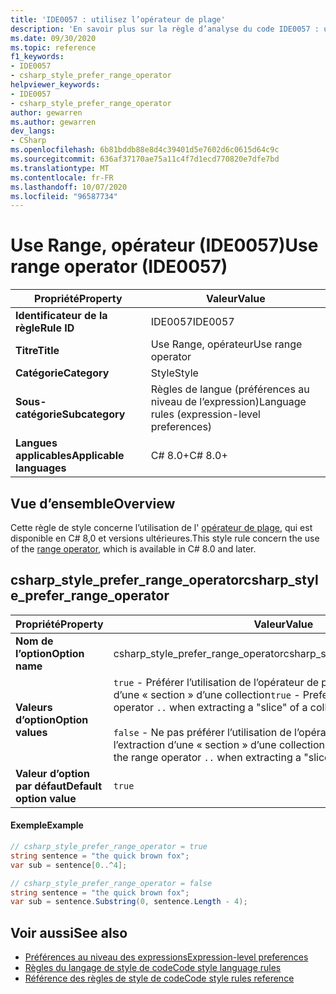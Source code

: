 ```yaml
---
title: 'IDE0057 : utilisez l’opérateur de plage'
description: 'En savoir plus sur la règle d’analyse du code IDE0057 : utiliser l’opérateur de plage'
ms.date: 09/30/2020
ms.topic: reference
f1_keywords:
- IDE0057
- csharp_style_prefer_range_operator
helpviewer_keywords:
- IDE0057
- csharp_style_prefer_range_operator
author: gewarren
ms.author: gewarren
dev_langs:
- CSharp
ms.openlocfilehash: 6b81bddb88e8d4c39401d5e7602d6c0615d64c9c
ms.sourcegitcommit: 636af37170ae75a11c4f7d1ecd770820e7dfe7bd
ms.translationtype: MT
ms.contentlocale: fr-FR
ms.lasthandoff: 10/07/2020
ms.locfileid: "96587734"
---
```

# <a name="use-range-operator-ide0057"></a><span data-ttu-id="a08a8-103">Use Range, opérateur (IDE0057)</span><span class="sxs-lookup"><span data-stu-id="a08a8-103">Use range operator (IDE0057)</span></span>

|<span data-ttu-id="a08a8-104">Propriété</span><span class="sxs-lookup"><span data-stu-id="a08a8-104">Property</span></span>|<span data-ttu-id="a08a8-105">Valeur</span><span class="sxs-lookup"><span data-stu-id="a08a8-105">Value</span></span>|
|-|-|
| <span data-ttu-id="a08a8-106">**Identificateur de la règle**</span><span class="sxs-lookup"><span data-stu-id="a08a8-106">**Rule ID**</span></span> | <span data-ttu-id="a08a8-107">IDE0057</span><span class="sxs-lookup"><span data-stu-id="a08a8-107">IDE0057</span></span> |
| <span data-ttu-id="a08a8-108">**Titre**</span><span class="sxs-lookup"><span data-stu-id="a08a8-108">**Title**</span></span> | <span data-ttu-id="a08a8-109">Use Range, opérateur</span><span class="sxs-lookup"><span data-stu-id="a08a8-109">Use range operator</span></span> |
| <span data-ttu-id="a08a8-110">**Catégorie**</span><span class="sxs-lookup"><span data-stu-id="a08a8-110">**Category**</span></span> | <span data-ttu-id="a08a8-111">Style</span><span class="sxs-lookup"><span data-stu-id="a08a8-111">Style</span></span> |
| <span data-ttu-id="a08a8-112">**Sous-catégorie**</span><span class="sxs-lookup"><span data-stu-id="a08a8-112">**Subcategory**</span></span> | <span data-ttu-id="a08a8-113">Règles de langue (préférences au niveau de l’expression)</span><span class="sxs-lookup"><span data-stu-id="a08a8-113">Language rules (expression-level preferences)</span></span> |
| <span data-ttu-id="a08a8-114">**Langues applicables**</span><span class="sxs-lookup"><span data-stu-id="a08a8-114">**Applicable languages**</span></span> | <span data-ttu-id="a08a8-115">C# 8.0+</span><span class="sxs-lookup"><span data-stu-id="a08a8-115">C# 8.0+</span></span> |

## <a name="overview"></a><span data-ttu-id="a08a8-116">Vue d’ensemble</span><span class="sxs-lookup"><span data-stu-id="a08a8-116">Overview</span></span>

<span data-ttu-id="a08a8-117">Cette règle de style concerne l’utilisation de l' [opérateur de plage](../../../csharp/language-reference/operators/member-access-operators.md#range-operator-), qui est disponible en C# 8,0 et versions ultérieures.</span><span class="sxs-lookup"><span data-stu-id="a08a8-117">This style rule concern the use of the [range operator](../../../csharp/language-reference/operators/member-access-operators.md#range-operator-), which is available in C# 8.0 and later.</span></span>

## <a name="csharp_style_prefer_range_operator"></a><span data-ttu-id="a08a8-118">csharp_style_prefer_range_operator</span><span class="sxs-lookup"><span data-stu-id="a08a8-118">csharp_style_prefer_range_operator</span></span>

|<span data-ttu-id="a08a8-119">Propriété</span><span class="sxs-lookup"><span data-stu-id="a08a8-119">Property</span></span>|<span data-ttu-id="a08a8-120">Valeur</span><span class="sxs-lookup"><span data-stu-id="a08a8-120">Value</span></span>|
|-|-|
| <span data-ttu-id="a08a8-121">**Nom de l’option**</span><span class="sxs-lookup"><span data-stu-id="a08a8-121">**Option name**</span></span> | <span data-ttu-id="a08a8-122">csharp_style_prefer_range_operator</span><span class="sxs-lookup"><span data-stu-id="a08a8-122">csharp_style_prefer_range_operator</span></span>
| <span data-ttu-id="a08a8-123">**Valeurs d’option**</span><span class="sxs-lookup"><span data-stu-id="a08a8-123">**Option values**</span></span> | <span data-ttu-id="a08a8-124">`true` - Préférer l’utilisation de l’opérateur de plage `..` pour l’extraction d’une « section » d’une collection</span><span class="sxs-lookup"><span data-stu-id="a08a8-124">`true` - Prefer to use the range operator `..` when extracting a "slice" of a collection</span></span><br /><br /><span data-ttu-id="a08a8-125">`false` - Ne pas préférer l’utilisation de l’opérateur de plage `..` pour l’extraction d’une « section » d’une collection</span><span class="sxs-lookup"><span data-stu-id="a08a8-125">`false` - Don't prefer to use the range operator `..` when extracting a "slice" of a collection</span></span> |
| <span data-ttu-id="a08a8-126">**Valeur d’option par défaut**</span><span class="sxs-lookup"><span data-stu-id="a08a8-126">**Default option value**</span></span> | `true` |

#### <a name="example"></a><span data-ttu-id="a08a8-127">Exemple</span><span class="sxs-lookup"><span data-stu-id="a08a8-127">Example</span></span>

```csharp
// csharp_style_prefer_range_operator = true
string sentence = "the quick brown fox";
var sub = sentence[0..^4];

// csharp_style_prefer_range_operator = false
string sentence = "the quick brown fox";
var sub = sentence.Substring(0, sentence.Length - 4);
```

## <a name="see-also"></a><span data-ttu-id="a08a8-128">Voir aussi</span><span class="sxs-lookup"><span data-stu-id="a08a8-128">See also</span></span>

- [<span data-ttu-id="a08a8-129">Préférences au niveau des expressions</span><span class="sxs-lookup"><span data-stu-id="a08a8-129">Expression-level preferences</span></span>](expression-level-preferences.md)
- [<span data-ttu-id="a08a8-130">Règles du langage de style de code</span><span class="sxs-lookup"><span data-stu-id="a08a8-130">Code style language rules</span></span>](language-rules.md)
- [<span data-ttu-id="a08a8-131">Référence des règles de style de code</span><span class="sxs-lookup"><span data-stu-id="a08a8-131">Code style rules reference</span></span>](index.md)
